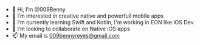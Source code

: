 - 👋 Hi, I’m @009Benny
- 👀 I’m interested in creative native and powerfull mobile apps
- 🌱 I’m currently learning Swift and Kotlin, I'm working in EON like iOS Dev
- 💞️ I’m looking to collaborate on Native iOS apps
- 📫 My email is 009bennyreyes@gmail.com

<!---
009Benny/009Benny is a ✨ special ✨ repository because its `README.md` (this file) appears on your GitHub profile.
You can click the Preview link to take a look at your changes.
--->
